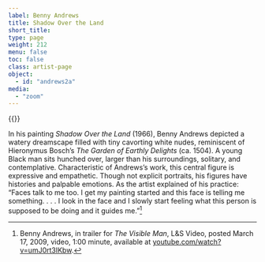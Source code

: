 ```yaml
---
label: Benny Andrews
title: Shadow Over the Land
short_title:
type: page
weight: 212
menu: false
toc: false
class: artist-page
object:
  - id: "andrews2a"
media:
  - "zoom"
---
```

{{<q-figure id="andrews2a">}}

In his painting *Shadow Over the Land* (1966), Benny Andrews depicted a watery dreamscape filled with tiny cavorting white nudes, reminiscent of Hieronymus Bosch’s *The Garden of Earthly Delights* (ca. 1504). A young Black man sits hunched over, larger than his surroundings, solitary, and contemplative. Characteristic of Andrews’s work, this central figure is expressive and empathetic. Though not explicit portraits, his figures have histories and palpable emotions. As the artist explained of his practice: “Faces talk to me too. I get my painting started and this face is telling me something. . . . I look in the face and I slowly start feeling what this person is supposed to be doing and it guides me.”[^1]

[^1]: Benny Andrews, in trailer for *The Visible Man*, L&S Video, posted March 17, 2009, video, 1:00 minute, available at [youtube.com/watch?v=umJ0rt3IKbw](https://www.youtube.com/watch?v=umJ0rt3IKbw).
